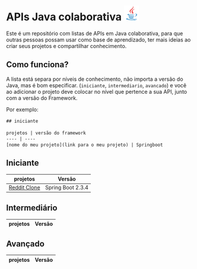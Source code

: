 # APIs Java colaborativa  <img src="https://github.com/devicons/devicon/blob/master/icons/java/java-original.svg" alt="java" height="40"/> </a> 

Este é um repositório com listas de APIs em Java colaborativa, para que outras pessoas possam usar como base de aprendizado, ter mais ideias ao criar seus projetos e compartilhar conhecimento.


## Como funciona?

A lista está separa por níveis de conhecimento, não importa a versão do Java, mas é bom especificar. (`iniciante`, `intermediario`, `avancado`) e você ao adicionar o projeto deve colocar no nível que pertence a sua API, junto com a versão do Framework.

Por exemplo:

```
## iniciante

projetos | versão do framework
---- | ----
[nome do meu projeto](link para o meu projeto) | Springboot
```

## Iniciante

projetos | Versão
---- | ----
[Reddit Clone](https://github.com/RegisBarros/reddit-clone) | Spring Boot 2.3.4



## Intermediário

projetos | Versão
---- | ----


## Avançado

projetos | Versão
---- | ----




